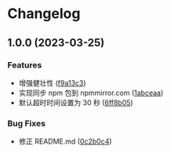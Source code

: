 # Changelog

## 1.0.0 (2023-03-25)


### Features

* 增强健壮性 ([f9a13c3](https://github.com/FrontEndDev-org/npm-mirror-sync-action/commit/f9a13c3354b1b220dcfcd4dbcd5f0de55c709593))
* 实现同步 npm 包到 npmmirror.com ([1abceaa](https://github.com/FrontEndDev-org/npm-mirror-sync-action/commit/1abceaadd04908d629222c24a88d9b29336ce42a))
* 默认超时时间设置为 30 秒 ([6ff8b05](https://github.com/FrontEndDev-org/npm-mirror-sync-action/commit/6ff8b05b609e7aeb5ef340b07198dbb0fff75729))


### Bug Fixes

* 修正 README.md ([0c2b0c4](https://github.com/FrontEndDev-org/npm-mirror-sync-action/commit/0c2b0c483804abf754bcc0c31e331605a9b3e504))
